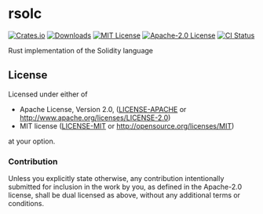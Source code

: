 # rsolc

[![Crates.io][crates-badge]][crates-io]
[![Downloads][downloads-badge]][crates-io]
[![MIT License][mit-badge]][mit-url]
[![Apache-2.0 License][apache-badge]][apache-url]
[![CI Status][actions-badge]][actions-url]

Rust implementation of the Solidity language

## License

Licensed under either of

-   Apache License, Version 2.0, ([LICENSE-APACHE][apache-url] or <http://www.apache.org/licenses/LICENSE-2.0>)
-   MIT license ([LICENSE-MIT][mit-url] or <http://opensource.org/licenses/MIT>)

at your option.

### Contribution

Unless you explicitly state otherwise, any contribution intentionally submitted for inclusion in the work by you, as defined in the Apache-2.0 license, shall be dual licensed as above, without any additional terms or conditions.

[crates-badge]: https://img.shields.io/crates/v/rsolc.svg
[crates-io]: https://crates.io/crates/rsolc
[downloads-badge]: https://img.shields.io/crates/d/rsolc
[mit-badge]: https://img.shields.io/badge/license-MIT-blue.svg
[apache-badge]: https://img.shields.io/badge/license-Apache--2.0-blue.svg
[mit-url]: LICENSE-MIT
[apache-url]: LICENSE-APACHE
[actions-badge]: https://github.com/danipopes/rsolc/workflows/CI/badge.svg
[actions-url]: https://github.com/danipopes/rsolc/actions?query=workflow%3ACI+branch%3Amaster
